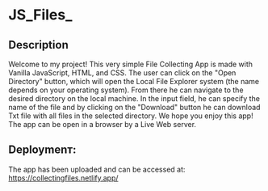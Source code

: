 # JS_Files_
 ## Description
Welcome to my project! 
This very simple File Collecting App is made with Vanilla JavaScript, HTML, and CSS.
The user can click on the "Open Directory" button, which will open the Local File Explorer system (the name depends on your operating system). From there he can navigate to the desired directory on the local machine. In the input field, he can specify the name of the file and by clicking on the "Download" button he can download Txt file with all files in the selected directory. 
We hope you enjoy this app!
The app can be open in a browser by a Live Web server.

## Deploymenт:
Тhe app has been uploaded and can be accessed at:
https://collectingfiles.netlify.app/
